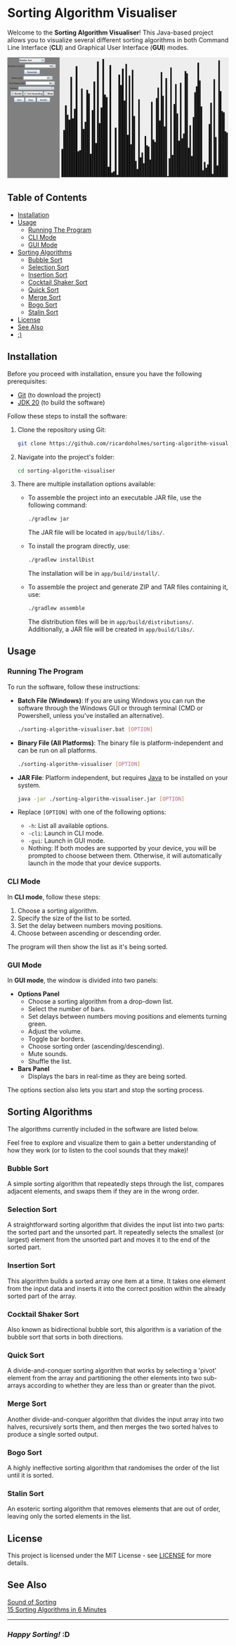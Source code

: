 # Sorting Algorithm Visualiser

Welcome to the **Sorting Algorithm Visualiser**! This Java-based project allows you to visualize several different sorting algorithms in both Command Line Interface (**CLI**) and Graphical User Interface (**GUI**) modes.

![Screenshot of GUI](./assets/Example.png)

## Table of Contents

- [Installation](#installation)
- [Usage](#usage)
  - [Running The Program](#running-the-program)
  - [CLI Mode](#cli-mode)
  - [GUI Mode](#gui-mode)
- [Sorting Algorithms](#sorting-algorithms)
  - [Bubble Sort](#bubble-sort)
  - [Selection Sort](#selection-sort)
  - [Insertion Sort](#insertion-sort)
  - [Cocktail Shaker Sort](#cocktail-shaker-sort)
  - [Quick Sort](#quick-sort)
  - [Merge Sort](#merge-sort)
  - [Bogo Sort](#bogo-sort)
  - [Stalin Sort](#stalin-sort)
- [License](#license)
- [See Also](#see-also)
- [:)](#happy-sorting-d)

## Installation

Before you proceed with installation, ensure you have the following prerequisites:

- [Git](https://git-scm.com/downloads) (to download the project)
- [JDK 20](https://www.oracle.com/java/technologies/downloads/#jdk20) (to build the software)

Follow these steps to install the software:

1. Clone the repository using Git:

    ```bash
    git clone https://github.com/ricardoholmes/sorting-algorithm-visualiser/
    ```

2. Navigate into the project's folder:

    ```bash
    cd sorting-algorithm-visualiser
    ```

3. There are multiple installation options available:

    - To assemble the project into an executable JAR file, use the following command:

        ```bash
        ./gradlew jar
        ```

        The JAR file will be located in `app/build/libs/`.

    - To install the program directly, use:

        ```bash
        ./gradlew installDist
        ```

        The installation will be in `app/build/install/`.

    - To assemble the project and generate ZIP and TAR files containing it, use:

        ```bash
        ./gradlew assemble
        ```

        The distribution files will be in `app/build/distributions/`.  \
        Additionally, a JAR file will be created in `app/build/libs/`.

## Usage

### Running The Program

To run the software, follow these instructions:

- **Batch File (Windows)**: If you are using Windows you can run the software through the Windows GUI or through terminal (CMD or Powershell, unless you've installed an alternative).

    ```bash
    ./sorting-algorithm-visualiser.bat [OPTION]
    ```

- **Binary File (All Platforms)**: The binary file is platform-independent and can be run on all platforms.

    ```bash
    ./sorting-algorithm-visualiser [OPTION]
    ```

- **JAR File**: Platform independent, but requires [Java](https://www.oracle.com/java/technologies/downloads/#jdk20) to be installed on your system.

    ```bash
    java -jar ./sorting-algorithm-visualiser.jar [OPTION]
    ```

- Replace `[OPTION]` with one of the following options:
  - `-h`: List all available options.
  - `-cli`: Launch in CLI mode.
  - `-gui`: Launch in GUI mode.
  - Nothing: If both modes are supported by your device, you will be prompted to choose between them. Otherwise, it will automatically launch in the mode that your device supports.

### CLI Mode

In **CLI mode**, follow these steps:

1. Choose a sorting algorithm.
2. Specify the size of the list to be sorted.
3. Set the delay between numbers moving positions.
4. Choose between ascending or descending order.

The program will then show the list as it's being sorted.

### GUI Mode

In **GUI mode**, the window is divided into two panels:

- **Options Panel**
  - Choose a sorting algorithm from a drop-down list.
  - Select the number of bars.
  - Set delays between numbers moving positions and elements turning green.
  - Adjust the volume.
  - Toggle bar borders.
  - Choose sorting order (ascending/descending).
  - Mute sounds.
  - Shuffle the list.
- **Bars Panel**
  - Displays the bars in real-time as they are being sorted.

The options section also lets you start and stop the sorting process.

## Sorting Algorithms

The algorithms currently included in the software are listed below.

Feel free to explore and visualize them to gain a better understanding of how they work (or to listen to the cool sounds that they make)!

### **Bubble Sort**

A simple sorting algorithm that repeatedly steps through the list, compares adjacent elements, and swaps them if they are in the wrong order.

### **Selection Sort**

A straightforward sorting algorithm that divides the input list into two parts: the sorted part and the unsorted part. It repeatedly selects the smallest (or largest) element from the unsorted part and moves it to the end of the sorted part.

### **Insertion Sort**

This algorithm builds a sorted array one item at a time. It takes one element from the input data and inserts it into the correct position within the already sorted part of the array.

### **Cocktail Shaker Sort**

Also known as bidirectional bubble sort, this algorithm is a variation of the bubble sort that sorts in both directions.

### **Quick Sort**

A divide-and-conquer sorting algorithm that works by selecting a 'pivot' element from the array and partitioning the other elements into two sub-arrays according to whether they are less than or greater than the pivot.

### **Merge Sort**

Another divide-and-conquer algorithm that divides the input array into two halves, recursively sorts them, and then merges the two sorted halves to produce a single sorted output.

### **Bogo Sort**

A highly ineffective sorting algorithm that randomises the order of the list until it is sorted.

### **Stalin Sort**

An esoteric sorting algorithm that removes elements that are out of order, leaving only the sorted elements in the list.

## License

This project is licensed under the MIT License - see [LICENSE](LICENSE) for more details.

## See Also

[Sound of Sorting](https://panthema.net/2013/sound-of-sorting/) \
[15 Sorting Algorithms in 6 Minutes](https://youtu.be/kPRA0W1kECg)

---

### ***Happy Sorting!* :D**
